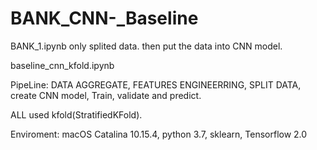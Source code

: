 # BANK_CNN-_Baseline


BANK_1.ipynb only splited data. then put the data into CNN model.

baseline_cnn_kfold.ipynb 

PipeLine: DATA AGGREGATE, FEATURES ENGINEERRING, SPLIT DATA,  create CNN model, Train, validate and predict.

ALL used kfold(StratifiedKFold).

Enviroment: macOS Catalina 10.15.4, python 3.7, sklearn, Tensorflow 2.0
